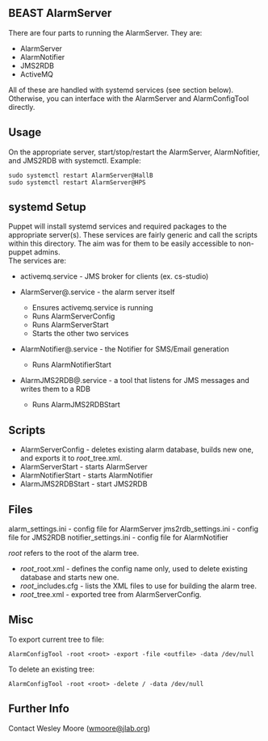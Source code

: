 ## BEAST AlarmServer

There are four parts to running the AlarmServer.  They are:
- AlarmServer
- AlarmNotifier
- JMS2RDB
- ActiveMQ

All of these are handled with systemd services (see section below).  
Otherwise, you can interface with the AlarmServer and AlarmConfigTool directly.

## Usage

On the appropriate server, start/stop/restart the AlarmServer, AlarmNofitier, and JMS2RDB with systemctl.  Example:
```
sudo systemctl restart AlarmServer@HallB
sudo systemctl restart AlarmServer@HPS
```

## systemd Setup

Puppet will install systemd services and required packages to the appropriate 
server(s).  These services are fairly generic and call the scripts within this 
directory.  The aim was for them to be easily accessible to non-puppet admins.  
The services are:

- activemq.service       - JMS broker for clients (ex. cs-studio)

- AlarmServer@.service   - the alarm server itself
    - Ensures activemq.service is running
    - Runs AlarmServerConfig
    - Runs AlarmServerStart
    - Starts the other two services

- AlarmNotifier@.service - the Notifier for SMS/Email generation
    - Runs AlarmNotifierStart

- AlarmJMS2RDB@.service  - a tool that listens for JMS messages and writes them 
to a RDB
    - Runs AlarmJMS2RDBStart

## Scripts

- AlarmServerConfig  - deletes existing alarm database, builds new one, and 
exports it to *root*_tree.xml.
- AlarmServerStart   - starts AlarmServer
- AlarmNotifierStart - starts AlarmNotifier
- AlarmJMS2RDBStart  - start JMS2RDB

## Files

alarm_settings.ini      - config file for AlarmServer
jms2rdb_settings.ini    - config file for JMS2RDB
notifier_settings.ini   - config file for AlarmNotifier

*root* refers to the root of the alarm tree.

- *root*_root.xml     - defines the config name only, used to delete existing 
database and starts new one.
- *root*_includes.cfg - lists the XML files to use for building the alarm tree.
- *root*_tree.xml     - exported tree from AlarmServerConfig.

## Misc

To export current tree to file: 
```
AlarmConfigTool -root <root> -export -file <outfile> -data /dev/null
```

To delete an existing tree:
```
AlarmConfigTool -root <root> -delete / -data /dev/null
```

## Further Info

Contact Wesley Moore (wmoore@jlab.org)
